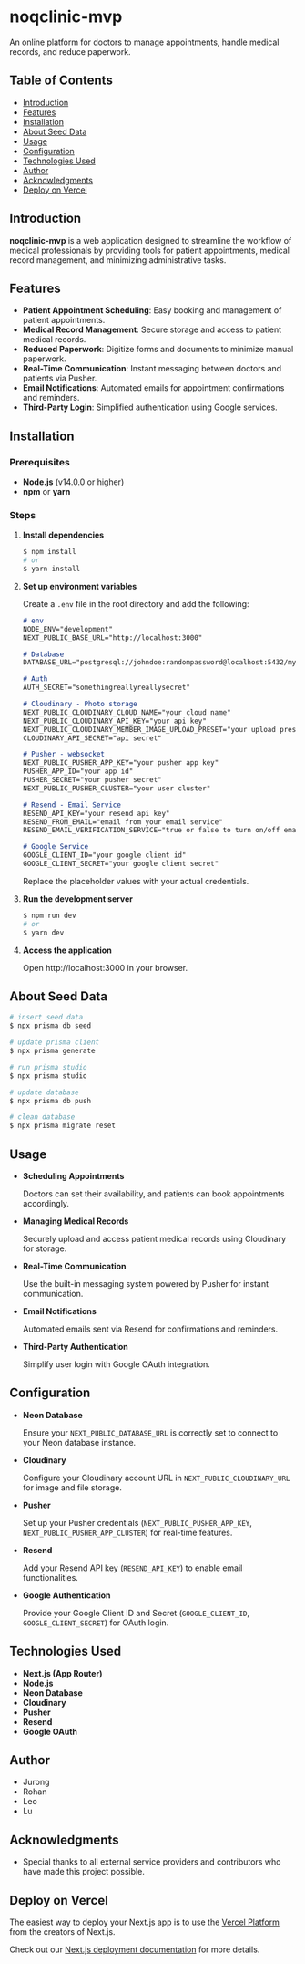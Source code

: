 # noqclinic-mvp

An online platform for doctors to manage appointments, handle medical records, and reduce paperwork.

## Table of Contents

- [Introduction](#introduction)
- [Features](#features)
- [Installation](#installation)
- [About Seed Data](#About-Seed-Data)
- [Usage](#usage)
- [Configuration](#configuration)
- [Technologies Used](#technologies-used)
- [Author](#author)
- [Acknowledgments](#acknowledgments)
- [Deploy on Vercel](#Deploy-on-Vercel)

## Introduction

**noqclinic-mvp** is a web application designed to streamline the workflow of medical professionals by providing tools for patient appointments, medical record management, and minimizing administrative tasks.

## Features

- **Patient Appointment Scheduling**: Easy booking and management of patient appointments.
- **Medical Record Management**: Secure storage and access to patient medical records.
- **Reduced Paperwork**: Digitize forms and documents to minimize manual paperwork.
- **Real-Time Communication**: Instant messaging between doctors and patients via Pusher.
- **Email Notifications**: Automated emails for appointment confirmations and reminders.
- **Third-Party Login**: Simplified authentication using Google services.

## Installation

### Prerequisites

- **Node.js** (v14.0.0 or higher)
- **npm** or **yarn**

### Steps

1. **Install dependencies**

   ```bash
   $ npm install
   # or
   $ yarn install
   ```

2. **Set up environment variables**

   Create a `.env` file in the root directory and add the following:

   ```markdown
   # env
   NODE_ENV="development"
   NEXT_PUBLIC_BASE_URL="http://localhost:3000"
   
   # Database
   DATABASE_URL="postgresql://johndoe:randompassword@localhost:5432/mydb?schema=public"
   
   # Auth
   AUTH_SECRET="somethingreallyreallysecret"
   
   # Cloudinary - Photo storage
   NEXT_PUBLIC_CLOUDINARY_CLOUD_NAME="your cloud name"
   NEXT_PUBLIC_CLOUDINARY_API_KEY="your api key"
   NEXT_PUBLIC_CLOUDINARY_MEMBER_IMAGE_UPLOAD_PRESET="your upload preset"
   CLOUDINARY_API_SECRET="api secret"
   
   # Pusher - websocket
   NEXT_PUBLIC_PUSHER_APP_KEY="your pusher app key"
   PUSHER_APP_ID="your app id"
   PUSHER_SECRET="your pusher secret"
   NEXT_PUBLIC_PUSHER_CLUSTER="your user cluster"
   
   # Resend - Email Service
   RESEND_API_KEY="your resend api key"
   RESEND_FROM_EMAIL="email from your email service"
   RESEND_EMAIL_VERIFICATION_SERVICE="true or false to turn on/off email verification service"
   
   # Google Service
   GOOGLE_CLIENT_ID="your google client id"
   GOOGLE_CLIENT_SECRET="your google client secret"
   ```

   Replace the placeholder values with your actual credentials.

3. **Run the development server**

   ```bash
   $ npm run dev
   # or
   $ yarn dev
   ```

4. **Access the application**

   Open http://localhost:3000 in your browser.



## About Seed Data

~~~bash
# insert seed data
$ npx prisma db seed

# update prisma client
$ npx prisma generate

# run prisma studio
$ npx prisma studio

# update database
$ npx prisma db push

# clean database
$ npx prisma migrate reset
~~~



## Usage

- **Scheduling Appointments**

  Doctors can set their availability, and patients can book appointments accordingly.

- **Managing Medical Records**

  Securely upload and access patient medical records using Cloudinary for storage.

- **Real-Time Communication**

  Use the built-in messaging system powered by Pusher for instant communication.

- **Email Notifications**

  Automated emails sent via Resend for confirmations and reminders.

- **Third-Party Authentication**

  Simplify user login with Google OAuth integration.

## Configuration

- **Neon Database**

  Ensure your `NEXT_PUBLIC_DATABASE_URL` is correctly set to connect to your Neon database instance.

- **Cloudinary**

  Configure your Cloudinary account URL in `NEXT_PUBLIC_CLOUDINARY_URL` for image and file storage.

- **Pusher**

  Set up your Pusher credentials (`NEXT_PUBLIC_PUSHER_APP_KEY`, `NEXT_PUBLIC_PUSHER_APP_CLUSTER`) for real-time features.

- **Resend**

  Add your Resend API key (`RESEND_API_KEY`) to enable email functionalities.

- **Google Authentication**

  Provide your Google Client ID and Secret (`GOOGLE_CLIENT_ID`, `GOOGLE_CLIENT_SECRET`) for OAuth login.

## Technologies Used

- **Next.js (App Router)**
- **Node.js**
- **Neon Database**
- **Cloudinary**
- **Pusher**
- **Resend**
- **Google OAuth**



## Author

- Jurong
- Rohan
- Leo
- Lu

## Acknowledgments

- Special thanks to all external service providers and contributors who have made this project possible.

## Deploy on Vercel

The easiest way to deploy your Next.js app is to use the [Vercel Platform](https://vercel.com/new?utm_medium=default-template&filter=next.js&utm_source=create-next-app&utm_campaign=create-next-app-readme) from the creators of Next.js.

Check out our [Next.js deployment documentation](https://nextjs.org/docs/deployment) for more details.
